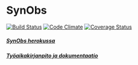 # SynObs

[![Build Status](https://travis-ci.org/joomoz/synobs.png)](https://travis-ci.org/joomoz/synobs)
[![Code Climate](https://codeclimate.com/github/joomoz/synobs.png)](https://codeclimate.com/github/joomoz/synobs)
[![Coverage Status](https://coveralls.io/repos/github/joomoz/synobs/badge.svg?branch=master)](https://coveralls.io/github/joomoz/synobs?branch=master)

##### [SynObs herokussa](https://ror-synobs.herokuapp.com/)

##### [Työaikakirjanpito ja dokumentaatio](https://github.com/joomoz/synobs/wiki)

